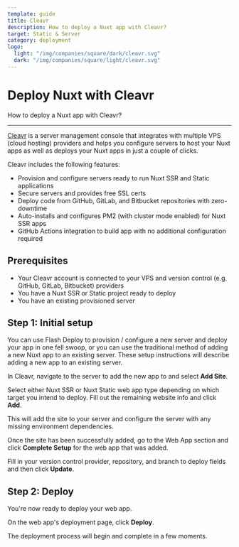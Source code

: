 ```yaml
---
template: guide
title: Cleavr
description: How to deploy a Nuxt app with Cleavr?
target: Static & Server
category: deployment
logo:
  light: "/img/companies/square/dark/cleavr.svg"
  dark: "/img/companies/square/light/cleavr.svg"
---
```

# Deploy Nuxt with Cleavr

How to deploy a Nuxt app with Cleavr?

---

[Cleavr](https://cleavr.io) is a server management console that integrates with multiple VPS (cloud hosting) providers and helps you configure servers to host your Nuxt apps as well as deploys your Nuxt apps in just a couple of clicks.

Cleavr includes the following features:

- Provision and configure servers ready to run Nuxt SSR and Static applications
- Secure servers and provides free SSL certs
- Deploy code from GitHub, GitLab, and Bitbucket repositories with zero-downtime
- Auto-installs and configures PM2 (with cluster mode enabled) for Nuxt SSR apps
- GitHub Actions integration to build app with no additional configuration required

## Prerequisites

- Your Cleavr account is connected to your VPS and version control (e.g. GitHub, GitLab, Bitbucket) providers
- You have a Nuxt SSR or Static project ready to deploy
- You have an existing provisioned server

## Step 1: Initial setup

You can use Flash Deploy to provision / configure a new server and deploy your app in one fell swoop, or you can use the traditional method of adding a new Nuxt app to an existing server. These setup instructions will describe adding a new app to an existing server.

In Cleavr, navigate to the server to add the new app to and select **Add Site**.

Select either Nuxt SSR or Nuxt Static web app type depending on which target you intend to deploy. Fill out the remaining website info and click **Add**.

This will add the site to your server and configure the server with any missing environment dependencies.

Once the site has been successfully added, go to the Web App section and click **Complete Setup** for the web app that was added.

Fill in your version control provider, repository, and branch to deploy fields and then click **Update**.

## Step 2: Deploy

You're now ready to deploy your web app.

On the web app's deployment page, click **Deploy**.

The deployment process will begin and complete in a few moments.
